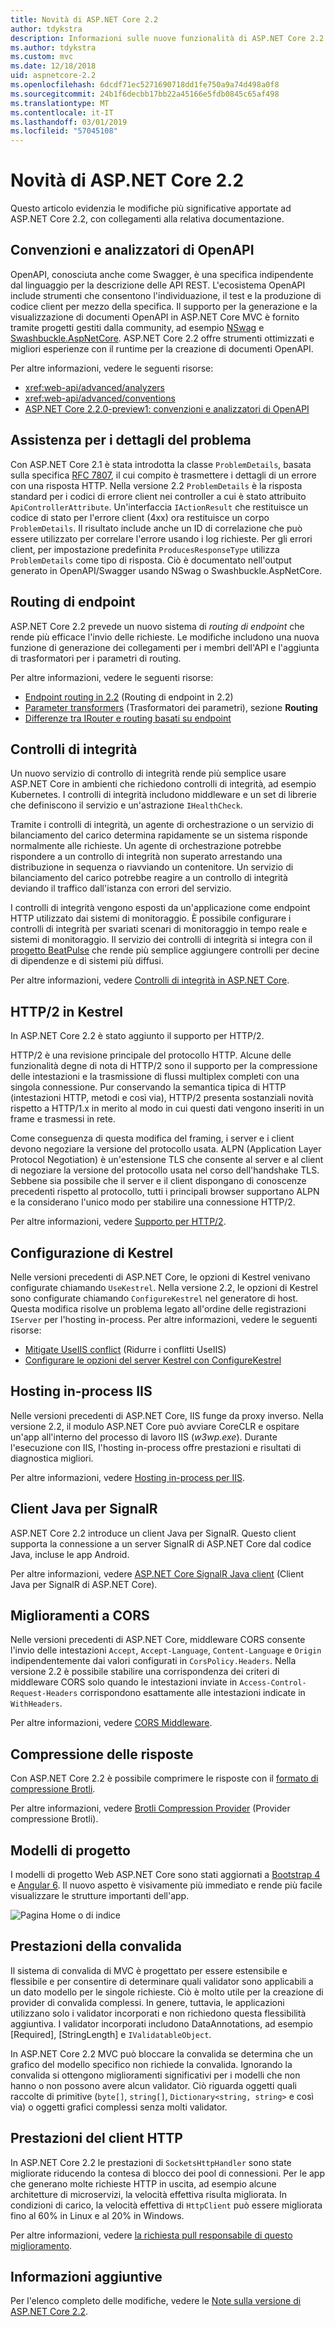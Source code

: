 ```yaml
---
title: Novità di ASP.NET Core 2.2
author: tdykstra
description: Informazioni sulle nuove funzionalità di ASP.NET Core 2.2.
ms.author: tdykstra
ms.custom: mvc
ms.date: 12/18/2018
uid: aspnetcore-2.2
ms.openlocfilehash: 6dcdf71ec5271690718dd1fe750a9a74d498a0f8
ms.sourcegitcommit: 24b1f6decbb17bb22a45166e5fdb0845c65af498
ms.translationtype: MT
ms.contentlocale: it-IT
ms.lasthandoff: 03/01/2019
ms.locfileid: "57045108"
---
```

# <a name="whats-new-in-aspnet-core-22"></a>Novità di ASP.NET Core 2.2

Questo articolo evidenzia le modifiche più significative apportate ad ASP.NET Core 2.2, con collegamenti alla relativa documentazione.

## <a name="open-api-analyzers--conventions"></a>Convenzioni e analizzatori di OpenAPI

OpenAPI, conosciuta anche come Swagger, è una specifica indipendente dal linguaggio per la descrizione delle API REST. L'ecosistema OpenAPI include strumenti che consentono l'individuazione, il test e la produzione di codice client per mezzo della specifica. Il supporto per la generazione e la visualizzazione di documenti OpenAPI in ASP.NET Core MVC è fornito tramite progetti gestiti dalla community, ad esempio [NSwag](https://github.com/RSuter/NSwag) e [Swashbuckle.AspNetCore](https://github.com/domaindrivendev/Swashbuckle.AspNetCore). ASP.NET Core 2.2 offre strumenti ottimizzati e migliori esperienze con il runtime per la creazione di documenti OpenAPI.

Per altre informazioni, vedere le seguenti risorse:

* <xref:web-api/advanced/analyzers>
* <xref:web-api/advanced/conventions>
* [ASP.NET Core 2.2.0-preview1: convenzioni e analizzatori di OpenAPI](https://blogs.msdn.microsoft.com/webdev/2018/08/23/asp-net-core-2-20-preview1-open-api-analyzers-conventions/)

## <a name="problem-details-support"></a>Assistenza per i dettagli del problema

Con ASP.NET Core 2.1 è stata introdotta la classe `ProblemDetails`, basata sulla specifica [RFC 7807](https://tools.ietf.org/html/rfc7807), il cui compito è trasmettere i dettagli di un errore con una risposta HTTP. Nella versione 2.2 `ProblemDetails` è la risposta standard per i codici di errore client nei controller a cui è stato attribuito `ApiControllerAttribute`. Un'interfaccia `IActionResult` che restituisce un codice di stato per l'errore client (4xx) ora restituisce un corpo `ProblemDetails`. Il risultato include anche un ID di correlazione che può essere utilizzato per correlare l'errore usando i log richieste. Per gli errori client, per impostazione predefinita `ProducesResponseType` utilizza `ProblemDetails` come tipo di risposta. Ciò è documentato nell'output generato in OpenAPI/Swagger usando NSwag o Swashbuckle.AspNetCore.

## <a name="endpoint-routing"></a>Routing di endpoint

ASP.NET Core 2.2 prevede un nuovo sistema di *routing di endpoint* che rende più efficace l'invio delle richieste. Le modifiche includono una nuova funzione di generazione dei collegamenti per i membri dell'API e l'aggiunta di trasformatori per i parametri di routing.

Per altre informazioni, vedere le seguenti risorse:

* [Endpoint routing in 2.2](https://blogs.msdn.microsoft.com/webdev/2018/08/27/asp-net-core-2-2-0-preview1-endpoint-routing/) (Routing di endpoint in 2.2)
* [Parameter transformers](https://www.hanselman.com/blog/ASPNETCore22ParameterTransformersForCleanURLGenerationAndSlugsInRazorPagesOrMVC.aspx) (Trasformatori dei parametri), sezione **Routing**
* [Differenze tra IRouter e routing basati su endpoint](xref:fundamentals/routing?view=aspnetcore-2.2#differences-from-earlier-versions-of-routing)

## <a name="health-checks"></a>Controlli di integrità

Un nuovo servizio di controllo di integrità rende più semplice usare ASP.NET Core in ambienti che richiedono controlli di integrità, ad esempio Kubernetes. I controlli di integrità includono middleware e un set di librerie che definiscono il servizio e un'astrazione `IHealthCheck`.

Tramite i controlli di integrità, un agente di orchestrazione o un servizio di bilanciamento del carico determina rapidamente se un sistema risponde normalmente alle richieste. Un agente di orchestrazione potrebbe rispondere a un controllo di integrità non superato arrestando una distribuzione in sequenza o riavviando un contenitore. Un servizio di bilanciamento del carico potrebbe reagire a un controllo di integrità deviando il traffico dall'istanza con errori del servizio.

I controlli di integrità vengono esposti da un'applicazione come endpoint HTTP utilizzato dai sistemi di monitoraggio. È possibile configurare i controlli di integrità per svariati scenari di monitoraggio in tempo reale e sistemi di monitoraggio. Il servizio dei controlli di integrità si integra con il [progetto BeatPulse](https://github.com/Xabaril/BeatPulse) che rende più semplice aggiungere controlli per decine di dipendenze e di sistemi più diffusi.

Per altre informazioni, vedere [Controlli di integrità in ASP.NET Core](xref:host-and-deploy/health-checks).

## <a name="http2-in-kestrel"></a>HTTP/2 in Kestrel

In ASP.NET Core 2.2 è stato aggiunto il supporto per HTTP/2. 

HTTP/2 è una revisione principale del protocollo HTTP. Alcune delle funzionalità degne di nota di HTTP/2 sono il supporto per la compressione delle intestazioni e la trasmissione di flussi multiplex completi con una singola connessione. Pur conservando la semantica tipica di HTTP (intestazioni HTTP, metodi e così via), HTTP/2 presenta sostanziali novità rispetto a HTTP/1.x in merito al modo in cui questi dati vengono inseriti in un frame e trasmessi in rete.

Come conseguenza di questa modifica del framing, i server e i client devono negoziare la versione del protocollo usata. ALPN (Application Layer Protocol Negotiation) è un'estensione TLS che consente al server e al client di negoziare la versione del protocollo usata nel corso dell'handshake TLS. Sebbene sia possibile che il server e il client dispongano di conoscenze precedenti rispetto al protocollo, tutti i principali browser supportano ALPN e la considerano l'unico modo per stabilire una connessione HTTP/2.

Per altre informazioni, vedere [Supporto per HTTP/2](xref:fundamentals/servers/index?view=aspnetcore-2.2#http2-support).

## <a name="kestrel-configuration"></a>Configurazione di Kestrel

Nelle versioni precedenti di ASP.NET Core, le opzioni di Kestrel venivano configurate chiamando `UseKestrel`. Nella versione 2.2, le opzioni di Kestrel sono configurate chiamando `ConfigureKestrel` nel generatore di host. Questa modifica risolve un problema legato all'ordine delle registrazioni `IServer` per l'hosting in-process. Per altre informazioni, vedere le seguenti risorse:

* [Mitigate UseIIS conflict](https://github.com/aspnet/KestrelHttpServer/issues/2760) (Ridurre i conflitti UseIIS)
* [Configurare le opzioni del server Kestrel con ConfigureKestrel](xref:fundamentals/servers/kestrel?view=aspnetcore-2.2#how-to-use-kestrel-in-aspnet-core-apps)

## <a name="iis-in-process-hosting"></a>Hosting in-process IIS

Nelle versioni precedenti di ASP.NET Core, IIS funge da proxy inverso. Nella versione 2.2, il modulo ASP.NET Core può avviare CoreCLR e ospitare un'app all'interno del processo di lavoro IIS (*w3wp.exe*). Durante l'esecuzione con IIS, l'hosting in-process offre prestazioni e risultati di diagnostica migliori.

Per altre informazioni, vedere [Hosting in-process per IIS](xref:host-and-deploy/aspnet-core-module?view=aspnetcore-2.2#in-process-hosting-model).

## <a name="signalr-java-client"></a>Client Java per SignalR

ASP.NET Core 2.2 introduce un client Java per SignalR. Questo client supporta la connessione a un server SignalR di ASP.NET Core dal codice Java, incluse le app Android.

Per altre informazioni, vedere [ASP.NET Core SignalR Java client](https://docs.microsoft.com/aspnet/core/signalr/java-client?view=aspnetcore-2.2) (Client Java per SignalR di ASP.NET Core).

## <a name="cors-improvements"></a>Miglioramenti a CORS

Nelle versioni precedenti di ASP.NET Core, middleware CORS consente l'invio delle intestazioni `Accept`, `Accept-Language`, `Content-Language` e `Origin` indipendentemente dai valori configurati in `CorsPolicy.Headers`. Nella versione 2.2 è possibile stabilire una corrispondenza dei criteri di middleware CORS solo quando le intestazioni inviate in `Access-Control-Request-Headers` corrispondono esattamente alle intestazioni indicate in `WithHeaders`.

Per altre informazioni, vedere [CORS Middleware](xref:security/cors?view=aspnetcore-2.2#set-the-allowed-request-headers).

## <a name="response-compression"></a>Compressione delle risposte

Con ASP.NET Core 2.2 è possibile comprimere le risposte con il [formato di compressione Brotli](https://tools.ietf.org/html/rfc7932).

Per altre informazioni, vedere [Brotli Compression Provider](xref:performance/response-compression?view=aspnetcore-2.2#brotli-compression-provider) (Provider compressione Brotli).

## <a name="project-templates"></a>Modelli di progetto

I modelli di progetto Web ASP.NET Core sono stati aggiornati a [Bootstrap 4](https://getbootstrap.com/docs/4.1/migration/) e [Angular 6](https://blog.angular.io/version-6-of-angular-now-available-cc56b0efa7a4). Il nuovo aspetto è visivamente più immediato e rende più facile visualizzare le strutture importanti dell'app.

![Pagina Home o di indice](~/tutorials/razor-pages/razor-pages-start/_static/home2.2.png)

## <a name="validation-performance"></a>Prestazioni della convalida

Il sistema di convalida di MVC è progettato per essere estensibile e flessibile e per consentire di determinare quali validator sono applicabili a un dato modello per le singole richieste. Ciò è molto utile per la creazione di provider di convalida complessi. In genere, tuttavia, le applicazioni utilizzano solo i validator incorporati e non richiedono questa flessibilità aggiuntiva. I validator incorporati includono DataAnnotations, ad esempio [Required], [StringLength] e `IValidatableObject`.

In ASP.NET Core 2.2 MVC può bloccare la convalida se determina che un grafico del modello specifico non richiede la convalida. Ignorando la convalida si ottengono miglioramenti significativi per i modelli che non hanno o non possono avere alcun validator. Ciò riguarda oggetti quali raccolte di primitive (`byte[]`, `string[]`, `Dictionary<string, string>` e così via) o oggetti grafici complessi senza molti validator.

## <a name="http-client-performance"></a>Prestazioni del client HTTP

In ASP.NET Core 2.2 le prestazioni di `SocketsHttpHandler` sono state migliorate riducendo la contesa di blocco dei pool di connessioni. Per le app che generano molte richieste HTTP in uscita, ad esempio alcune architetture di microservizi, la velocità effettiva risulta migliorata. In condizioni di carico, la velocità effettiva di `HttpClient` può essere migliorata fino al 60% in Linux e al 20% in Windows.

Per altre informazioni, vedere [la richiesta pull responsabile di questo miglioramento](https://github.com/dotnet/corefx/pull/32568).

## <a name="additional-information"></a>Informazioni aggiuntive

Per l'elenco completo delle modifiche, vedere le [Note sulla versione di ASP.NET Core 2.2](https://github.com/aspnet/Home/releases/tag/2.2.0).

